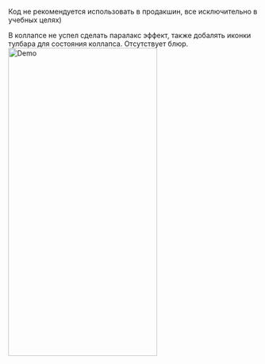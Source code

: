 Код не рекомендуется использовать в продакшин, все исключительно в учебных целях)

В коллапсе не успел сделать паралакс эффект, также добалять иконки тулбара для состояния коллапса.
Отсутствует блюр.
<img src="/gifs/collapse.gif?raw=true" width=300 height=620 alt="Demo">
